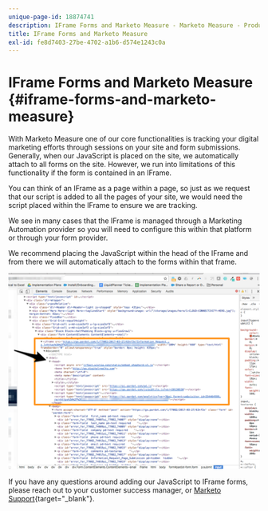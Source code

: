 ```yaml
---
unique-page-id: 18874741
description: IFrame Forms and Marketo Measure - Marketo Measure - Product Documentation
title: IFrame Forms and Marketo Measure
exl-id: fe8d7403-27be-4702-a1b6-d574e1243c0a
---
```

# IFrame Forms and Marketo Measure {#iframe-forms-and-marketo-measure}

With Marketo Measure one of our core functionalities is tracking your digital marketing efforts through sessions on your site and form submissions. Generally, when our JavaScript is placed on the site, we automatically attach to all forms on the site. However, we run into limitations of this functionality if the form is contained in an IFrame.  
  
You can think of an IFrame as a page within a page, so just as we request that our script is added to all the pages of your site, we would need the script placed within the IFrame to ensure we are tracking.  
  
We see in many cases that the IFrame is managed through a Marketing Automation provider so you will need to configure this within that platform or through your form provider.  
  
We recommend placing the JavaScript within the head of the IFrame and from there we will automatically attach to the forms within that frame.  
  
![](assets/1-1.png)

If you have any questions around adding our JavaScript to IFrame forms, please reach out to your customer success manager, or [Marketo Support](https://nation.marketo.com/t5/support/ct-p/Support){target="_blank"}.
